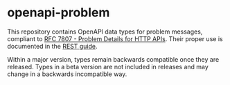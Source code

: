 # openapi-problem

This repository contains OpenAPI data types for problem messages, compliant to [RFC 7807 - Problem Details for HTTP APIs](https://tools.ietf.org/html/rfc7807).
Their proper use is documented in the [REST guide](https://www.gcloud.belgium.be/rest/#error-handling).

Within a major version, types remain backwards compatible once they are released.
Types in a beta version are not included in releases and may change in a backwards incompatible way.
